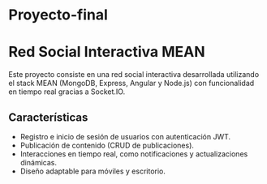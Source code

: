 # Proyecto-final
# Red Social Interactiva MEAN

Este proyecto consiste en una red social interactiva desarrollada utilizando el stack MEAN (MongoDB, Express, Angular y Node.js) con funcionalidad en tiempo real gracias a Socket.IO.

## Características
- Registro e inicio de sesión de usuarios con autenticación JWT.
- Publicación de contenido (CRUD de publicaciones).
- Interacciones en tiempo real, como notificaciones y actualizaciones dinámicas.
- Diseño adaptable para móviles y escritorio.

